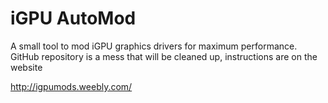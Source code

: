 # iGPU AutoMod
A small tool to mod iGPU graphics drivers for maximum performance. GitHub repository is a mess that will be cleaned up, instructions are on the website 

http://igpumods.weebly.com/